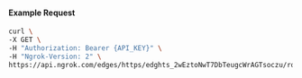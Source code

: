 <!-- Code generated for API Clients. DO NOT EDIT. -->

#### Example Request

```bash
curl \
-X GET \
-H "Authorization: Bearer {API_KEY}" \
-H "Ngrok-Version: 2" \
https://api.ngrok.com/edges/https/edghts_2wEztoNwT7DbTeugcWrAGTsoczu/routes/edghtsrt_2wEzto43zJu3LsJt3YJKema9Nch/traffic_policy
```
